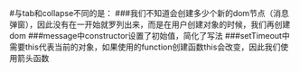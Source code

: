 #与tab和collapse不同的是：
###我们不知道会创建多少个新的dom节点（消息弹窗），因此没有在一开始就罗列出来，而是在用户创建对象的时候，我们再创建dom
###message中constructor设置了初始值，简化了写法
###setTimeout中需要this代表当前的对象，如果使用的function创建函数this会改变，因此我们使用箭头函数

